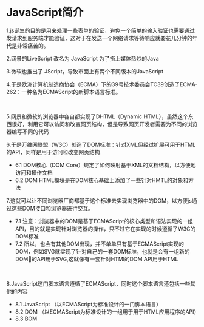 # JavaScript简介

1.js诞生的目的是用来处理一些表单的验证，避免一个简单的输入验证也需要通过发请求到服务端才能验证，这对于在发送一个网络请求等待响应就要花几分钟的年代是非常痛苦的。

2.网景的LiveScript 改名为 JavaScript  为了搭上媒体热炒的Java

3.微软也推出了 JScript，导致市面上有两个不同版本的JavaScript

4.于是欧洲计算机制造商协会（ECMA）下的39号技术委员会TC39创造了ECMA-262：一种名为ECMAScript的新脚本语言标准。

<br />

5.网景和微软的浏览器中各自都实现了DHTML（Dynamic HTML），虽然这个东西很好，利用它可以访问和改变网页结构，但是导致网页开发者需要为不同的浏览器编写不同的代码

6.于是万维网联盟（W3C）创造了DOM标准：针对XML但经过扩展可用于HTML的API，同样是用于访问和改变网页结构
- 6.1 DOM核心（DOM Core）规定了如何映射基于XML的文档结构，以方便地访问和操作文档
- 6.2 DOM HTML模块是在DOM核心基础上添加了一些针对HMTL的对象和方法

7.这就可以让不同浏览器厂商都基于这个标准去实现浏览器中的DOM，以方便js通过这些DOM接口和浏览器进行交互。
- 7.1 注意：浏览器中的DOM是基于ECMAScript的核心类型和语法实现的一组API，目的就是实现针对浏览器的操作，只不过它在实现的时候遵循了W3C的DOM标准
- 7.2 所以，也会有其他DOM出现，并不单单只有基于ECMAScript实现的DOM，例如SVG就实现了针对自己的一套DOM标准，也就是会有一组新的DOM的API用于SVG,这就像有一套针对HTMl的DOM API用于HTML

<br />

8.JavaScript这门脚本语言遵循了ECMAScript，同时这个脚本语言还包括一些其他的内容
-   8.1 JavaScript （以ECMAScript为标准设计的一门脚本语言）
-   8.2 DOM （以ECMAScript为标准设计的一组用于用于HTML应用程序的API）
-   8.3 BOM
